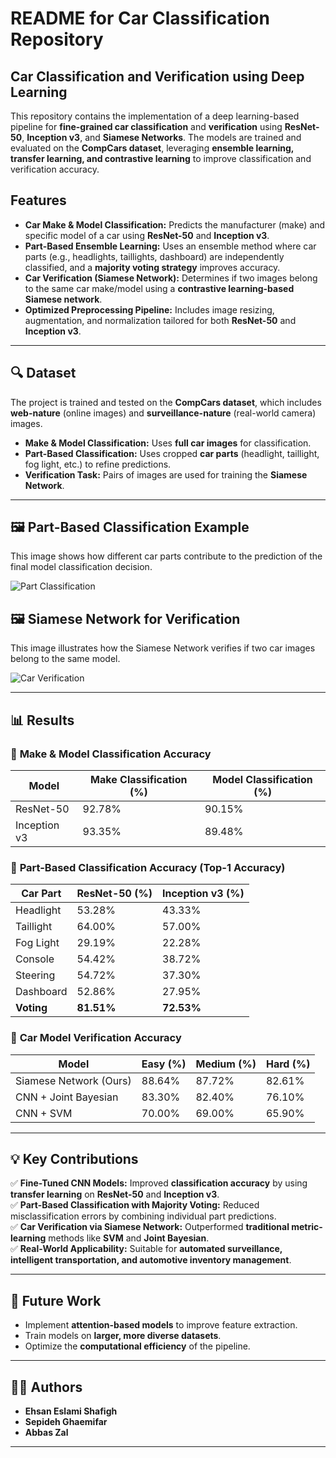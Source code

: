 # README for Car Classification Repository

## Car Classification and Verification using Deep Learning

This repository contains the implementation of a deep learning-based pipeline for **fine-grained car classification** and **verification** using **ResNet-50**, **Inception v3**, and **Siamese Networks**. The models are trained and evaluated on the **CompCars dataset**, leveraging **ensemble learning, transfer learning, and contrastive learning** to improve classification and verification accuracy. 

## Features

- **Car Make & Model Classification:** Predicts the manufacturer (make) and specific model of a car using **ResNet-50** and **Inception v3**.
- **Part-Based Ensemble Learning:** Uses an ensemble method where car parts (e.g., headlights, taillights, dashboard) are independently classified, and a **majority voting strategy** improves accuracy.
- **Car Verification (Siamese Network):** Determines if two images belong to the same car make/model using a **contrastive learning-based Siamese network**.
- **Optimized Preprocessing Pipeline:** Includes image resizing, augmentation, and normalization tailored for both **ResNet-50** and **Inception v3**.

---



## 🔍 Dataset

The project is trained and tested on the **CompCars dataset**, which includes **web-nature** (online images) and **surveillance-nature** (real-world camera) images.

- **Make & Model Classification:** Uses **full car images** for classification.
- **Part-Based Classification:** Uses cropped **car parts** (headlight, taillight, fog light, etc.) to refine predictions.
- **Verification Task:** Pairs of images are used for training the **Siamese Network**.

---

## 🖼️ Part-Based Classification Example
This image shows how different car parts contribute to the prediction of the final model classification decision.

![Part Classification](MODEL_ARCHITECTURES/Majority_Voting.001.jpeg)

## 🖼️ Siamese Network for Verification
This image illustrates how the Siamese Network verifies if two car images belong to the same model.

![Car Verification](MODEL_ARCHITECTURES/Contrastive_Learning.001.jpeg)


---

## 📊 Results

### 🎯 **Make & Model Classification Accuracy**
| Model        | Make Classification (%) | Model Classification (%) |
|-------------|------------------------|-------------------------|
| ResNet-50   | 92.78%                  | 90.15%                  |
| Inception v3| 93.35%                  | 89.48%                  |

### 🎯 **Part-Based Classification Accuracy (Top-1 Accuracy)**
| Car Part  | ResNet-50 (%) | Inception v3 (%) |
|-----------|--------------|------------------|
| Headlight | 53.28%       | 43.33%           |
| Taillight | 64.00%       | 57.00%           |
| Fog Light | 29.19%       | 22.28%           |
| Console   | 54.42%       | 38.72%           |
| Steering  | 54.72%       | 37.30%           |
| Dashboard | 52.86%       | 27.95%           |
| **Voting** | **81.51%**  | **72.53%**       |

### 🎯 **Car Model Verification Accuracy**
| Model               | Easy (%) | Medium (%) | Hard (%) |
|--------------------|---------|------------|---------|
| Siamese Network (Ours) | 88.64%  | 87.72%     | 82.61%  |
| CNN + Joint Bayesian  | 83.30%  | 82.40%     | 76.10%  |
| CNN + SVM            | 70.00%  | 69.00%     | 65.90%  |

---

## 💡 Key Contributions

✅ **Fine-Tuned CNN Models:** Improved **classification accuracy** by using **transfer learning** on **ResNet-50** and **Inception v3**.  
✅ **Part-Based Classification with Majority Voting:** Reduced misclassification errors by combining individual part predictions.  
✅ **Car Verification via Siamese Network:** Outperformed **traditional metric-learning** methods like **SVM** and **Joint Bayesian**.  
✅ **Real-World Applicability:** Suitable for **automated surveillance, intelligent transportation, and automotive inventory management**.  

---

## 🔬 Future Work

- Implement **attention-based models** to improve feature extraction.
- Train models on **larger, more diverse datasets**.
- Optimize the **computational efficiency** of the pipeline.

---

## 👨‍💻 Authors

- **Ehsan Eslami Shafigh**
- **Sepideh Ghaemifar**
- **Abbas Zal**



---

